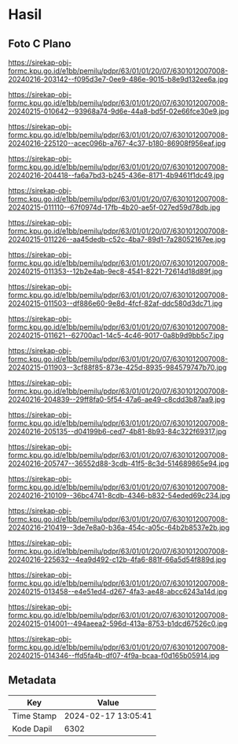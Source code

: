 # Hasil

## Foto C Plano

https://sirekap-obj-formc.kpu.go.id/e1bb/pemilu/pdpr/63/01/01/20/07/6301012007008-20240216-203142--f095d3e7-0ee9-486e-9015-b8e9d132ee6a.jpg

https://sirekap-obj-formc.kpu.go.id/e1bb/pemilu/pdpr/63/01/01/20/07/6301012007008-20240215-010642--93968a74-9d6e-44a8-bd5f-02e66fce30e9.jpg

https://sirekap-obj-formc.kpu.go.id/e1bb/pemilu/pdpr/63/01/01/20/07/6301012007008-20240216-225120--acec096b-a767-4c37-b180-86908f956eaf.jpg

https://sirekap-obj-formc.kpu.go.id/e1bb/pemilu/pdpr/63/01/01/20/07/6301012007008-20240216-204418--fa6a7bd3-b245-436e-8171-4b9461f1dc49.jpg

https://sirekap-obj-formc.kpu.go.id/e1bb/pemilu/pdpr/63/01/01/20/07/6301012007008-20240215-011110--67f0974d-17fb-4b20-ae5f-027ed59d78db.jpg

https://sirekap-obj-formc.kpu.go.id/e1bb/pemilu/pdpr/63/01/01/20/07/6301012007008-20240215-011226--aa45dedb-c52c-4ba7-89d1-7a28052167ee.jpg

https://sirekap-obj-formc.kpu.go.id/e1bb/pemilu/pdpr/63/01/01/20/07/6301012007008-20240215-011353--12b2e4ab-9ec8-4541-8221-72614d18d89f.jpg

https://sirekap-obj-formc.kpu.go.id/e1bb/pemilu/pdpr/63/01/01/20/07/6301012007008-20240215-011503--df886e60-9e8d-4fcf-82af-ddc580d3dc71.jpg

https://sirekap-obj-formc.kpu.go.id/e1bb/pemilu/pdpr/63/01/01/20/07/6301012007008-20240215-011621--62700ac1-14c5-4c46-9017-0a8b9d9bb5c7.jpg

https://sirekap-obj-formc.kpu.go.id/e1bb/pemilu/pdpr/63/01/01/20/07/6301012007008-20240215-011903--3cf88f85-873e-425d-8935-984579747b70.jpg

https://sirekap-obj-formc.kpu.go.id/e1bb/pemilu/pdpr/63/01/01/20/07/6301012007008-20240216-204839--29ff8fa0-5f54-47a6-ae49-c8cdd3b87aa9.jpg

https://sirekap-obj-formc.kpu.go.id/e1bb/pemilu/pdpr/63/01/01/20/07/6301012007008-20240216-205135--d04199b6-ced7-4b81-8b93-84c322f69317.jpg

https://sirekap-obj-formc.kpu.go.id/e1bb/pemilu/pdpr/63/01/01/20/07/6301012007008-20240216-205747--36552d88-3cdb-41f5-8c3d-514689865e94.jpg

https://sirekap-obj-formc.kpu.go.id/e1bb/pemilu/pdpr/63/01/01/20/07/6301012007008-20240216-210109--36bc4741-8cdb-4346-b832-54eded69c234.jpg

https://sirekap-obj-formc.kpu.go.id/e1bb/pemilu/pdpr/63/01/01/20/07/6301012007008-20240216-210419--3de7e8a0-b36a-454c-a05c-64b2b8537e2b.jpg

https://sirekap-obj-formc.kpu.go.id/e1bb/pemilu/pdpr/63/01/01/20/07/6301012007008-20240216-225632--4ea9d492-c12b-4fa6-881f-66a5d54f889d.jpg

https://sirekap-obj-formc.kpu.go.id/e1bb/pemilu/pdpr/63/01/01/20/07/6301012007008-20240215-013458--e4e51ed4-d267-4fa3-ae48-abcc6243a14d.jpg

https://sirekap-obj-formc.kpu.go.id/e1bb/pemilu/pdpr/63/01/01/20/07/6301012007008-20240215-014001--494aeea2-596d-413a-8753-b1dcd67526c0.jpg

https://sirekap-obj-formc.kpu.go.id/e1bb/pemilu/pdpr/63/01/01/20/07/6301012007008-20240215-014346--ffd5fa4b-df07-4f9a-bcaa-f0d165b05914.jpg


## Metadata

| Key        | Value               |
| ---------- | ------------------- |
| Time Stamp | 2024-02-17 13:05:41 |
| Kode Dapil | 6302                |



